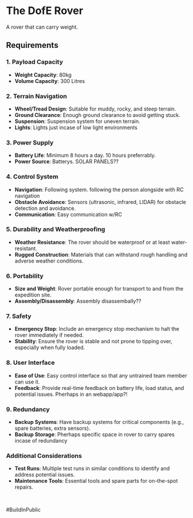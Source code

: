 # The DofE Rover

A rover that can carry weight.

## Requirements 

### 1. Payload Capacity
- **Weight Capacity**: 80kg 
- **Volume Capacity**: 300 Litres

### 2. Terrain Navigation
- **Wheel/Tread Design**: Suitable for muddy, rocky, and steep terrain.
- **Ground Clearance**: Enough ground clearance to avoid getting stuck.
- **Suspension**: Suspension system for uneven terrain.
- **Lights**: Lights just incase of low light environments

### 3. Power Supply
- **Battery Life**: Minimum 8 hours a day. 10 hours preferrably.
- **Power Source**: Batterys. SOLAR PANELS??

### 4. Control System
- **Navigation**: Following system. following the person alongside with RC navigation
- **Obstacle Avoidance**: Sensors (ultrasonic, infrared, LIDAR) for obstacle detection and avoidance.
- **Communication**: Easy communication w/RC

### 5. Durability and Weatherproofing
- **Weather Resistance**: The rover should be waterproof or at least water-resistant.
- **Rugged Construction**: Materials that can withstand rough handling and adverse weather conditions.

### 6. Portability
- **Size and Weight**: Rover portable enough for transport to and from the expedition site.
- **Assembly/Disassembly**: Assembly disassembally??

### 7. Safety
- **Emergency Stop**: Include an emergency stop mechanism to halt the rover immediately if needed.
- **Stability**: Ensure the rover is stable and not prone to tipping over, especially when fully loaded.

### 8. User Interface
- **Ease of Use**: Easy control interface so that any untrained team member can use it.
- **Feedback**: Provide real-time feedback on battery life, load status, and potential issues. Pherhaps in an webapp/app?!

### 9. Redundancy
- **Backup Systems**: Have backup systems for critical components (e.g., spare batteries, extra sensors).
- **Backup Storage**: Pherhaps specific space in rover to carry spares incase of redundancy

### Additional Considerations
- **Test Runs**: Multiple test runs in similar conditions to identify and address potential issues.
- **Maintenance Tools**: Essential tools and spare parts for on-the-spot repairs.

<br>

#BuildInPublic
